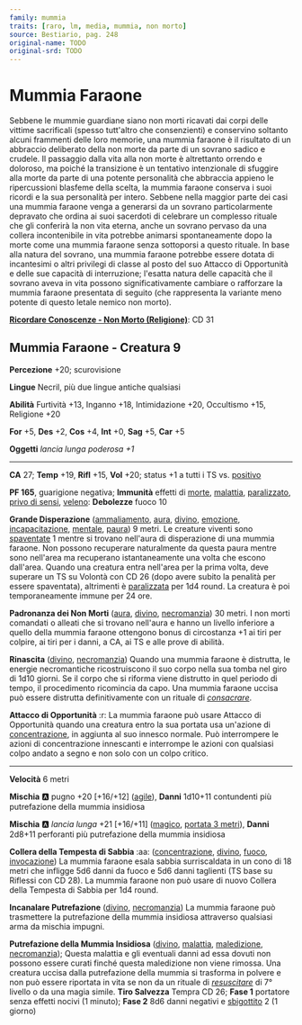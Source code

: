 ```yaml
---
family: mummia
traits: [raro, lm, media, mummia, non morto]
source: Bestiario, pag. 248
original-name: TODO
original-srd: TODO
---
```


# Mummia Faraone

Sebbene le mummie guardiane siano non morti ricavati dai corpi delle vittime sacrificali (spesso tutt'altro che consenzienti) e conservino soltanto alcuni frammenti delle loro memorie, una mummia faraone è il risultato di un abbraccio deliberato della non morte da parte di un sovrano sadico e crudele. Il passaggio dalla vita alla non morte è altrettanto orrendo e doloroso, ma poiché la transizione è un tentativo intenzionale di sfuggire alla morte da parte di una potente personalità che abbraccia appieno le ripercussioni blasfeme della scelta, la mummia faraone conserva i suoi ricordi e la sua personalità per intero. Sebbene nella maggior parte dei casi una mummia faraone venga a generarsi da un sovrano particolarmente depravato che ordina ai suoi sacerdoti di celebrare un complesso rituale che gli conferirà la non vita eterna, anche un sovrano pervaso da una collera incontenibile in vita potrebbe animarsi spontaneamente dopo la morte come una mummia faraone senza sottoporsi a questo rituale. In base alla natura del sovrano, una mummia faraone potrebbe essere dotata di incantesimi o altri privilegi di classe al posto del suo Attacco di Opportunità e delle sue capacità di interruzione; l'esatta natura delle capacità che il sovrano aveva in vita possono significativamente cambiare o rafforzare la mummia faraone presentata di seguito (che rappresenta la variante meno potente di questo letale nemico non morto).

**[Ricordare Conoscenze - Non Morto (Religione)](/azioni/ricordare-conoscenze)**: CD 31

## Mummia Faraone - Creatura 9

**Percezione** +20; scurovisione

**Lingue** Necril, più due lingue antiche qualsiasi

**Abilità** Furtività +13, Inganno +18, Intimidazione +20, Occultismo +15, Religione +20

**For** +5, **Des** +2, **Cos** +4, **Int** +0, **Sag** +5, **Car** +5

**Oggetti** *lancia lunga poderosa +1*

***

**CA** 27; **Temp** +19, **Rifl** +15, **Vol** +20; status +1 a tutti i TS vs. [positivo](/tratti/positivo)

**PF 165**, guarigione negativa; **Immunità** effetti di [morte](/tratti/morte), [malattia](/tratti/malattia), [paralizzato](/condizioni/paralizzato), [privo di sensi](/condizioni/privo-di-sensi), [veleno](/tratti/veleno): **Debolezze** fuoco 10

**Grande Disperazione** ([ammaliamento](/tratti/ammaliamento), [aura](/tratti/aura), [divino](/tratti/divino), [emozione](/tratti/emozione), [incapacitazione](/tratti/incapacitazione), [mentale](/tratti/mentale), [paura](/tratti/paura)) 9 metri. Le creature viventi sono [spaventate](/condizioni/spaventato) 1 mentre si trovano nell'aura di disperazione di una mummia faraone. Non possono recuperare naturalmente da questa paura mentre sono nell'area ma recuperano istantaneamente una volta che escono dall'area. Quando una creatura entra nell'area per la prima volta, deve superare un TS su Volontà con CD 26 (dopo avere subito la penalità per essere spaventata), altrimenti è [paralizzata](/condizioni/paralizzato) per 1d4 round. La creatura è poi temporaneamente immune per 24 ore.

**Padronanza dei Non Morti** ([aura](/tratti/aura), [divino](/tratti/divino), [necromanzia](/tratti/necromanzia)) 30 metri. I non morti comandati o alleati che si trovano nell'aura e hanno un livello inferiore a quello della mummia faraone ottengono bonus di circostanza +1 ai tiri per colpire, ai tiri per i danni, a CA, ai TS e alle prove di abilità.

**Rinascita** ([divino](/tratti/divino), [necromanzia](/tratti/necromanzia)) Quando una mummia faraone è distrutta, le energie necromantiche ricostruiscono il suo corpo nella sua tomba nel giro di 1d10 giorni. Se il corpo che si riforma viene distrutto in quel periodo di tempo, il procedimento ricomincia da capo. Una mummia faraone uccisa può essere distrutta definitivamente con un rituale di *[consacrare](/incantesimi/rituali)*.

**Attacco di Opportunità** :r: La mummia faraone può usare Attacco di Opportunità quando una creatura entro la sua portata usa un'azione di [concentrazione](/tratti/concentrazione), in aggiunta al suo innesco normale. Può interrompere le azioni di concentrazione innescanti e interrompe le azioni con qualsiasi colpo andato a segno e non solo con un colpo critico.

***

**Velocità** 6 metri

**Mischia** :a: pugno +20 \[+16/+12] ([agile](/tratti/agile)), **Danni** 1d10+11 contundenti più putrefazione della mummia insidiosa

**Mischia** :a: *lancia lunga* +21 \[+16/+11] ([magico](/tratti/magico), [portata 3 metri](/tratti/portata)), **Danni** 2d8+11 perforanti più putrefazione della mummia insidiosa

**Collera della Tempesta di Sabbia** :aa: ([concentrazione](/tratti/concentrazione), [divino](/tratti/divino), [fuoco](/tratti/fuoco), [invocazione](/tratti/invocazione)) La mummia faraone esala sabbia surriscaldata in un cono di 18 metri che infligge 5d6 danni da fuoco e 5d6 danni taglienti (TS base su Riflessi con CD 28). La mummia faraone non può usare di nuovo Collera della Tempesta di Sabbia per 1d4 round.

**Incanalare Putrefazione** ([divino](/tratti/divino), [necromanzia](/tratti/necromanzia)) La mummia faraone può trasmettere la putrefazione della mummia insidiosa attraverso qualsiasi arma da mischia impugni.

**Putrefazione della Mummia Insidiosa** ([divino](/tratti/divino), [malattia](/tratti/malattia), [maledizione](/tratti/maledizione), [necromanzia](/tratti/necromanzia)); Questa malattia e gli eventuali danni ad essa dovuti non possono essere curati finché questa maledizione non viene rimossa. Una creatura uccisa dalla putrefazione della mummia si trasforma in polvere e non può essere riportata in vita se non da un rituale di *[resuscitare](/incantesimi/rituali)* di 7° livello o da una magia simile. **Tiro Salvezza** Tempra CD 26; **Fase 1** portatore senza effetti nocivi (1 minuto); **Fase 2** 8d6 danni negativi e [sbigottito](/condizioni/sbigottito) 2 (1 giorno)
